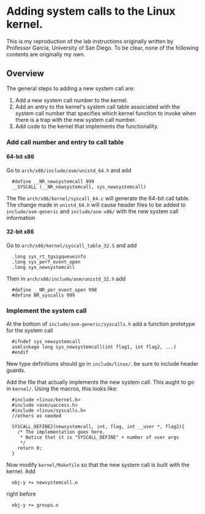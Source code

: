 Adding system calls to the Linux kernel.
======

This is my reproduction of the lab instructions originally written by Professor Garcia, University of San Diego.
To be clear, none of the following contents are originally my own.

## Overview

The general steps to adding a new system call are:

  1. Add a new system call number to the kernel.
  2. Add an antry to the kernel's system call table associated with the system call number that specifies which kernel function to invoke when there is a trap with the new system call number.
  3. Add code to the kernel that implements the functionality.

### Add call number and entry to call table

#### 64-bit x86

Go to `arch/x86/include/asm/unistd_64.h` and add

      #define __NR_newsystemcall 999
      __SYSCALL (__NR_newsystemcall, sys_newsystemcall)

The file `arch/x86/kernel/syscall_64.c` will generate the 64-bit call table.
The change made in `unistd_64.h` will cause header files to be added to 
`include/asm-generic` and `include/asm-x86/` with the new system call information

#### 32-bit x86

Go to `arch/x86/kernel/syscall_table_32.S` and add

      .long sys_rt_tgsigqueueinfo
      .long sys_perf_event_open
      .long sys_newsystemcall

Then in `arch/x86/include/asm/unistd_32.h` add

      #define __NR_per_event_open 998
      #define NR_syscalls 999

### Implement the system call

At the bottom of `include/asm-generic/syscalls.h` add a function prototype for the system call

      #ifndef sys_newsystemcall
      asmlinkage long sys_newsystemcall(int flag1, int flag2, ...)
      #endif

New type definitions should go in `include/linux/`.  be sure to include header guards.

Add the file that actually implements the new system call.  This aught to go in `kernel/`.  Using the macros, this looks like:

      #include <linux/kernel.h>
      #include <asm/uaccess.h>
      #include <linux/syscalls.h>
      //others as needed

      SYSCALL_DEFINE2(newsystemcall, int, flag, int __user *, flag2){
        /* The implementation goes here.
         * Notice that it is "SYSCALL_DEFINE" + number of user args
         */
        return 0;
      }

Now modify `kernel/Makefile` so that the new system call is built with the kernel.
Add

      obj-y += newsystemcall.o

right before

      obj-y += groups.o
